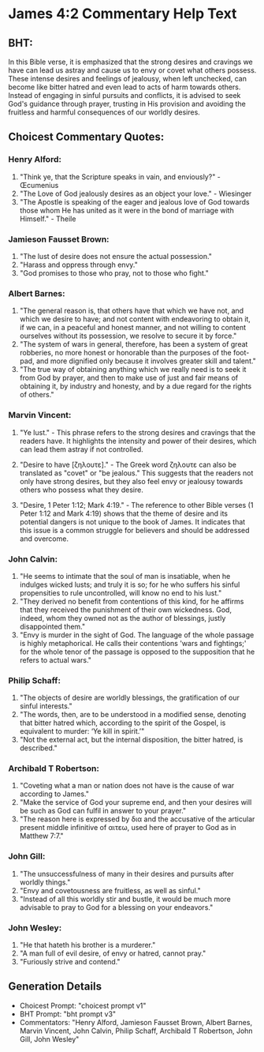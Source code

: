 # James 4:2 Commentary Help Text

## BHT:
In this Bible verse, it is emphasized that the strong desires and cravings we have can lead us astray and cause us to envy or covet what others possess. These intense desires and feelings of jealousy, when left unchecked, can become like bitter hatred and even lead to acts of harm towards others. Instead of engaging in sinful pursuits and conflicts, it is advised to seek God's guidance through prayer, trusting in His provision and avoiding the fruitless and harmful consequences of our worldly desires.

## Choicest Commentary Quotes:
### Henry Alford:
1. "Think ye, that the Scripture speaks in vain, and enviously?" - Œcumenius
2. "The Love of God jealously desires as an object your love." - Wiesinger
3. "The Apostle is speaking of the eager and jealous love of God towards those whom He has united as it were in the bond of marriage with Himself." - Theile

### Jamieson Fausset Brown:
1. "The lust of desire does not ensure the actual possession."
2. "Harass and oppress through envy."
3. "God promises to those who pray, not to those who fight."

### Albert Barnes:
1. "The general reason is, that others have that which we have not, and which we desire to have; and not content with endeavoring to obtain it, if we can, in a peaceful and honest manner, and not willing to content ourselves without its possession, we resolve to secure it by force."
2. "The system of wars in general, therefore, has been a system of great robberies, no more honest or honorable than the purposes of the foot-pad, and more dignified only because it involves greater skill and talent."
3. "The true way of obtaining anything which we really need is to seek it from God by prayer, and then to make use of just and fair means of obtaining it, by industry and honesty, and by a due regard for the rights of others."

### Marvin Vincent:
1. "Ye lust." - This phrase refers to the strong desires and cravings that the readers have. It highlights the intensity and power of their desires, which can lead them astray if not controlled.

2. "Desire to have [ζηλουτε]." - The Greek word ζηλουτε can also be translated as "covet" or "be jealous." This suggests that the readers not only have strong desires, but they also feel envy or jealousy towards others who possess what they desire.

3. "Desire, 1 Peter 1:12; Mark 4:19." - The reference to other Bible verses (1 Peter 1:12 and Mark 4:19) shows that the theme of desire and its potential dangers is not unique to the book of James. It indicates that this issue is a common struggle for believers and should be addressed and overcome.

### John Calvin:
1. "He seems to intimate that the soul of man is insatiable, when he indulges wicked lusts; and truly it is so; for he who suffers his sinful propensities to rule uncontrolled, will know no end to his lust."
2. "They derived no benefit from contentions of this kind, for he affirms that they received the punishment of their own wickedness. God, indeed, whom they owned not as the author of blessings, justly disappointed them."
3. "Envy is murder in the sight of God. The language of the whole passage is highly metaphorical. He calls their contentions 'wars and fightings;' for the whole tenor of the passage is opposed to the supposition that he refers to actual wars."

### Philip Schaff:
1. "The objects of desire are worldly blessings, the gratification of our sinful interests."
2. "The words, then, are to be understood in a modified sense, denoting that bitter hatred which, according to the spirit of the Gospel, is equivalent to murder: ‘Ye kill in spirit.’"
3. "Not the external act, but the internal disposition, the bitter hatred, is described."

### Archibald T Robertson:
1. "Coveting what a man or nation does not have is the cause of war according to James."
2. "Make the service of God your supreme end, and then your desires will be such as God can fulfil in answer to your prayer."
3. "The reason here is expressed by δια and the accusative of the articular present middle infinitive of αιτεω, used here of prayer to God as in Matthew 7:7."

### John Gill:
1. "The unsuccessfulness of many in their desires and pursuits after worldly things."
2. "Envy and covetousness are fruitless, as well as sinful."
3. "Instead of all this worldly stir and bustle, it would be much more advisable to pray to God for a blessing on your endeavors."

### John Wesley:
1. "He that hateth his brother is a murderer."
2. "A man full of evil desire, of envy or hatred, cannot pray."
3. "Furiously strive and contend."


## Generation Details
- Choicest Prompt: "choicest prompt v1"
- BHT Prompt: "bht prompt v3"
- Commentators: "Henry Alford, Jamieson Fausset Brown, Albert Barnes, Marvin Vincent, John Calvin, Philip Schaff, Archibald T Robertson, John Gill, John Wesley"
